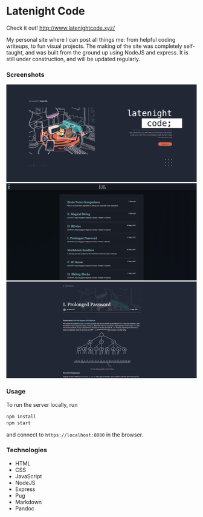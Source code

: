 <!-- ![Logo](https://github.com/Gomango999/latenight-code/blob/master/public/images/logo/1x/logo_full_purple.png) -->
# Latenight Code
Check it out!
http://www.latenightcode.xyz/

My personal site where I can post all things me: from helpful coding writeups, to fun visual projects. The making of the site was completely self-taught, and was built from the ground up using NodeJS and express. It is still under construction, and will be updated regularly.

### Screenshots
![Home Page](https://github.com/Gomango999/latenight-code/blob/master/public/images/screenshots/screenshot1.png)
![Blog List](https://github.com/Gomango999/latenight-code/blob/master/public/images/screenshots/screenshot2.png)
![Writeup](https://github.com/Gomango999/latenight-code/blob/master/public/images/screenshots/screenshot3.png)

### Usage
To run the server locally, run
```sh
npm install
npm start
```
and connect to `https://localhost:8080` in the browser.

### Technologies
- HTML
- CSS
- JavaScript
- NodeJS
- Express
- Pug
- Markdown
- Pandoc
